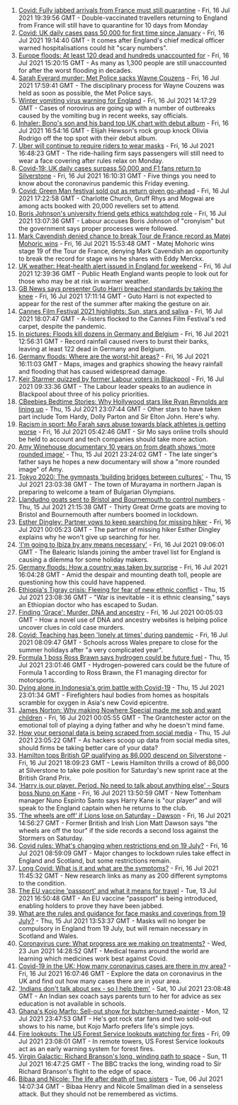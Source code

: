 1. [Covid: Fully jabbed arrivals from France must still quarantine](https://www.bbc.co.uk/news/uk-57869880) - Fri, 16 Jul 2021 19:39:56 GMT - Double-vaccinated travellers returning to England from France will still have to quarantine for 10 days from Monday
2. [Covid: UK daily cases pass 50,000 for first time since January](https://www.bbc.co.uk/news/uk-57867990) - Fri, 16 Jul 2021 19:14:40 GMT - It comes after England's chief medical officer warned hospitalisations could hit "scary numbers".
3. [Europe floods: At least 120 dead and hundreds unaccounted for](https://www.bbc.co.uk/news/world-europe-57858829) - Fri, 16 Jul 2021 15:20:15 GMT - As many as 1,300 people are still unaccounted for after the worst flooding in decades.
4. [Sarah Everard murder: Met Police sacks Wayne Couzens](https://www.bbc.co.uk/news/uk-england-london-57869528) - Fri, 16 Jul 2021 17:59:41 GMT - The disciplinary process for Wayne Couzens was held as soon as possible, the Met Police says.
5. [Winter vomiting virus warning for England](https://www.bbc.co.uk/news/health-57865112) - Fri, 16 Jul 2021 14:17:29 GMT - Cases of norovirus are going up with a number of outbreaks caused by the vomiting bug in recent weeks, say officials.
6. [Inhaler: Bono's son and his band top UK chart with debut album](https://www.bbc.co.uk/news/entertainment-arts-57864034) - Fri, 16 Jul 2021 16:54:16 GMT - Elijah Hewson's rock group knock Olivia Rodrigo off the top spot with their debut album.
7. [Uber will continue to require riders to wear masks](https://www.bbc.co.uk/news/business-57865707) - Fri, 16 Jul 2021 16:48:23 GMT - The ride-hailing firm says passengers will still need to wear a face covering after rules relax on Monday.
8. [Covid-19: UK daily cases surpass 50,000 and F1 fans return to Silverstone](https://www.bbc.co.uk/news/uk-57865573) - Fri, 16 Jul 2021 16:10:31 GMT - Five things you need to know about the coronavirus pandemic this Friday evening.
9. [Covid: Green Man festival sold out as return given go-ahead](https://www.bbc.co.uk/news/uk-wales-57823405) - Fri, 16 Jul 2021 17:22:58 GMT - Charlotte Church, Gruff Rhys and Mogwai are among acts booked with 20,000 revellers set to attend.
10. [Boris Johnson's university friend gets ethics watchdog role](https://www.bbc.co.uk/news/uk-politics-57860969) - Fri, 16 Jul 2021 13:07:36 GMT - Labour accuses Boris Johnson of "cronyism" but the government says proper processes were followed.
11. [Mark Cavendish denied chance to break Tour de France record as Matej Mohoric wins](https://www.bbc.co.uk/sport/cycling/57855534) - Fri, 16 Jul 2021 15:53:48 GMT - Matej Mohoric wins stage 19 of the Tour de France, denying Mark Cavendish an opportunity to break the record for stage wins he shares with Eddy Merckx.
12. [UK weather: Heat-health alert issued in England for weekend](https://www.bbc.co.uk/news/uk-57858950) - Fri, 16 Jul 2021 12:39:36 GMT - Public Heath England wants people to look out for those who may be at risk in warmer weather.
13. [GB News says presenter Guto Harri breached standards by taking the knee](https://www.bbc.co.uk/news/entertainment-arts-57862332) - Fri, 16 Jul 2021 17:11:14 GMT - Guto Harri is not expected to appear for the rest of the summer after making the gesture on air.
14. [Cannes Film Festival 2021 highlights: Sun, stars and saliva](https://www.bbc.co.uk/news/entertainment-arts-57864015) - Fri, 16 Jul 2021 18:07:47 GMT - A-listers flocked to the Cannes Film Festival's red carpet, despite the pandemic.
15. [In pictures: Floods kill dozens in Germany and Belgium](https://www.bbc.co.uk/news/world-europe-57858826) - Fri, 16 Jul 2021 12:56:31 GMT - Record rainfall caused rivers to burst their banks, leaving at least 122 dead in Germany and Belgium.
16. [Germany floods: Where are the worst-hit areas?](https://www.bbc.co.uk/news/world-europe-57862894) - Fri, 16 Jul 2021 16:11:03 GMT - Maps, images and graphics showing the heavy rainfall and flooding that has caused widespread damage.
17. [Keir Starmer quizzed by former Labour voters in Blackpool](https://www.bbc.co.uk/news/uk-politics-57849730) - Fri, 16 Jul 2021 09:33:36 GMT - The Labour leader speaks to an audience in Blackpool about three of his policy priorities.
18. [CBeebies Bedtime Stories: Why Hollywood stars like Ryan Reynolds are lining up](https://www.bbc.co.uk/news/entertainment-arts-57827931) - Thu, 15 Jul 2021 23:07:44 GMT - Other stars to have taken part include Tom Hardy, Dolly Parton and Sir Elton John. Here's why.
19. [Racism in sport: Mo Farah says abuse towards black athletes is getting worse](https://www.bbc.co.uk/news/uk-57857993) - Fri, 16 Jul 2021 05:42:46 GMT - Sir Mo says online trolls should be held to account and tech companies should take more action.
20. [Amy Winehouse documentary 10 years on from death shows 'more rounded image'](https://www.bbc.co.uk/news/entertainment-arts-57850132) - Thu, 15 Jul 2021 23:24:02 GMT - The late singer's father says he hopes a new documentary will show a "more rounded image" of Amy.
21. [Tokyo 2020: The gymnasts 'building bridges between cultures'](https://www.bbc.co.uk/news/world-asia-57839224) - Thu, 15 Jul 2021 23:03:38 GMT - The town of Murayama in northern Japan is preparing to welcome a team of Bulgarian Olympians.
22. [Llandudno goats sent to Bristol and Bournemouth to control numbers](https://www.bbc.co.uk/news/uk-wales-57849393) - Thu, 15 Jul 2021 21:15:38 GMT - Thirty Great Orme goats are moving to Bristol and Bournemouth after numbers boomed in lockdown.
23. [Esther Dingley: Partner vows to keep searching for missing hiker](https://www.bbc.co.uk/news/uk-england-tyne-57818035) - Fri, 16 Jul 2021 00:05:23 GMT - The partner of missing hiker Esther Dingley explains why he won't give up searching for her.
24. ['I'm going to Ibiza by any means necessary'](https://www.bbc.co.uk/news/newsbeat-57856616) - Fri, 16 Jul 2021 09:06:01 GMT - The Balearic Islands joining the amber travel list for England is causing a dilemma for some holiday makers.
25. [Germany floods: How a country was taken by surprise](https://www.bbc.co.uk/news/world-europe-57867773) - Fri, 16 Jul 2021 16:04:28 GMT - Amid the despair and mounting death toll, people are questioning how this could have happened.
26. [Ethiopia's Tigray crisis: Fleeing for fear of new ethnic conflict](https://www.bbc.co.uk/news/world-africa-57818673) - Thu, 15 Jul 2021 23:08:36 GMT - "War is inevitable - it is ethnic cleansing," says an Ethiopian doctor who has escaped to Sudan.
27. [Finding 'Grace': Murder, DNA and ancestry](https://www.bbc.co.uk/news/technology-57801794) - Fri, 16 Jul 2021 00:05:03 GMT - How a novel use of DNA and ancestry websites is helping police uncover clues in cold case murders.
28. [Covid: Teaching has been 'lonely at times' during pandemic](https://www.bbc.co.uk/news/uk-wales-57852713) - Fri, 16 Jul 2021 08:09:47 GMT - Schools across Wales prepare to close for the summer holidays after "a very complicated year".
29. [Formula 1 boss Ross Brawn says hydrogen could be future fuel](https://www.bbc.co.uk/sport/formula1/57842205) - Thu, 15 Jul 2021 23:01:46 GMT - Hydrogen-powered cars could be the future of Formula 1 according to Ross Brawn, the F1 managing director for motorsports.
30. [Dying alone in Indonesia's grim battle with Covid-19](https://www.bbc.co.uk/news/world-asia-57830770) - Thu, 15 Jul 2021 23:01:34 GMT - Firefighters haul bodies from homes as hospitals scramble for oxygen in Asia's new Covid epicentre.
31. [James Norton: Why making Nowhere Special made me sob and want children](https://www.bbc.co.uk/news/entertainment-arts-57769056) - Fri, 16 Jul 2021 00:05:55 GMT - The Grantchester actor on the emotional toll of playing a dying father and why he doesn't mind fame.
32. [How your personal data is being scraped from social media](https://www.bbc.co.uk/news/business-57841239) - Thu, 15 Jul 2021 23:05:22 GMT - As hackers scoop up data from social media sites, should firms be taking better care of your data?
33. [Hamilton tops British GP qualifying as 86,000 descend on Silverstone](https://www.bbc.co.uk/sport/formula1/57869578) - Fri, 16 Jul 2021 18:09:23 GMT - Lewis Hamilton thrills a crowd of 86,000 at Silverstone to take pole position for Saturday's new sprint race at the British Grand Prix.
34. ['Harry is our player. Period. No need to talk about anything else' - Spurs boss Nuno on Kane](https://www.bbc.co.uk/sport/football/57866085) - Fri, 16 Jul 2021 13:50:59 GMT - New Tottenham manager Nuno Espirito Santo says Harry Kane is "our player" and will speak to the England captain when he returns to the club.
35. ['The wheels are off' if Lions lose on Saturday - Dawson](https://www.bbc.co.uk/sport/rugby-union/57865603) - Fri, 16 Jul 2021 14:56:27 GMT - Former British and Irish Lion Matt Dawson says "the wheels are off the tour" if the side records a second loss against the Stormers on Saturday.
36. [Covid rules: What's changing when restrictions end on 19 July?](https://www.bbc.co.uk/news/explainers-52530518) - Fri, 16 Jul 2021 08:59:09 GMT - Major changes to lockdown rules take effect in England and Scotland, but some restrictions remain.
37. [Long Covid: What is it and what are the symptoms?](https://www.bbc.co.uk/news/health-57833394) - Fri, 16 Jul 2021 11:45:32 GMT - New research links as many as 200 different symptoms to the condition.
38. [The EU vaccine 'passport' and what it means for travel](https://www.bbc.co.uk/news/explainers-57665765) - Tue, 13 Jul 2021 16:50:48 GMT - An EU vaccine "passport" is being introduced, enabling holders to prove they have been jabbed.
39. [What are the rules and guidance for face masks and coverings from 19 July?](https://www.bbc.co.uk/news/health-51205344) - Thu, 15 Jul 2021 13:53:37 GMT - Masks will no longer be compulsory in England from 19 July, but will remain necessary in Scotland and Wales.
40. [Coronavirus cure: What progress are we making on treatments?](https://www.bbc.co.uk/news/health-52354520) - Wed, 23 Jun 2021 14:28:52 GMT - Medical teams around the world are learning which medicines work best against Covid.
41. [Covid-19 in the UK: How many coronavirus cases are there in my area?](https://www.bbc.co.uk/news/uk-51768274) - Fri, 16 Jul 2021 16:07:46 GMT - Explore the data on coronavirus in the UK and find out how many cases there are in your area.
42. ['Indians don't talk about sex - so I help them'](https://www.bbc.co.uk/news/stories-56838660) - Sat, 10 Jul 2021 23:08:48 GMT - An Indian sex coach says parents turn to her for advice as sex education is not available in schools.
43. [Ghana's Kojo Marfo: Sell-out show for butcher-turned-painter](https://www.bbc.co.uk/news/world-africa-57553149) - Mon, 12 Jul 2021 23:47:53 GMT - He's got rock star fans and two sold-out shows to his name, but Kojo Marfo prefers life's simple joys.
44. [Fire lookouts: The US Forest Service lookouts watching for fires](https://www.bbc.co.uk/news/world-us-canada-57626403) - Fri, 09 Jul 2021 23:08:01 GMT - In remote towers, US Forest Service lookouts act as an early warning system for forest fires.
45. [Virgin Galactic: Richard Branson's long, winding path to space](https://www.bbc.co.uk/news/science-environment-57798167) - Sun, 11 Jul 2021 16:47:25 GMT - The BBC tracks the long, winding road to Sir Richard Branson's flight to the edge of space.
46. [Bibaa and Nicole: The life after death of two sisters](https://www.bbc.co.uk/news/uk-england-london-57679755) - Tue, 06 Jul 2021 14:07:34 GMT - Bibaa Henry and Nicole Smallman died in a senseless attack. But they should not be remembered as victims.
